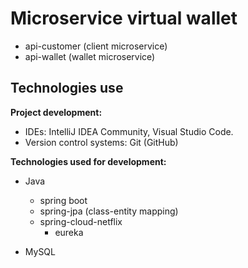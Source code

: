# Microservice virtual wallet

- api-customer (client microservice)
- api-wallet (wallet microservice)

## Technologies use

**Project development:**

- IDEs: IntelliJ IDEA Community, Visual Studio Code.
- Version control systems: Git (GitHub)

**Technologies used for development:**

- Java

  - spring boot
  - spring-jpa (class-entity mapping)
  - spring-cloud-netflix
    - eureka

- MySQL

